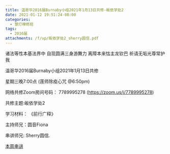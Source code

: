 ```yaml
---
title: 温哥华2016届Burnaby小组2021年1月13日共修-皈依学处2
date: 2021-01-12 19:51:24-08:00
categories:
  - 慧灯禅修班
tags:
  - 2016届
attachments: /f/up/皈依学处2_sherry圆信.pdf
---
```

诸法等性本基法界中 自现圆满三身游舞力 离障本来怙主龙钦巴 祈请无垢光尊常护我

温哥华2016届Burnaby小组2021年1月13日共修 

星期三晚7:00点 (莲师除疫心咒 @6:50pm)

网络共修Zoom房间号码： 7789995278 (<https://zoom.us/j/7789995278>)

共修主题:皈依学处2


学习材料：
《前⾏⼴释》


主持师兄：圆音Fiona

串讲师兄: Sherry圆信.

[本周串讲](http://huidengchanxiu.net/hdv/f/up/皈依学处2_sherry圆信.pdf)